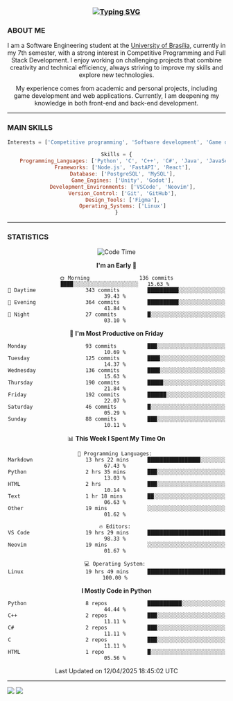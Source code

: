 <center>
<h3 align="center"> <a href="https://git.io/typing-svg"><img src="https://readme-typing-svg.demolab.com?font=Fira+Code&size=35&duration=4000&pause=1000&center=true&vCenter=true&width=500&height=70&lines=Hi+there!;I'm+Diego+Carlito!" alt="Typing SVG" /></a> </h3>

<h3 align="left"> ABOUT ME </h3>

I am a Software Engineering student at the [University of Brasília](https://international.unb.br/), currently in my 7th semester, with a strong interest in Competitive Programming and Full Stack Development. I enjoy working on challenging projects that combine creativity and technical efficiency, always striving to improve my skills and explore new technologies.  

My experience comes from academic and personal projects, including game development and web applications. Currently, I am deepening my knowledge in both front-end and back-end development.

---

<h3 align="left"> MAIN SKILLS </h3>

```javascript
Interests = ['Competitive programming', 'Software development', 'Game development', 'Artificial intelligence']

Skills = {
    Programming_Languages: ['Python', 'C', 'C++', 'C#', 'Java', 'JavaScript', 'HTML', 'CSS'],
    Frameworks: ['Node.js', 'FastAPI', 'React'],
    Database: ['PostgreSQL', 'MySQL'],
    Game_Engines: ['Unity', 'Godot'],
    Development_Environments: ['VSCode', 'Neovim'],
    Version_Control: ['Git', 'GitHub'],
    Design_Tools: ['Figma'],
    Operating_Systems: ['Linux']
}
```

---

<h3 align="left"> STATISTICS </h3>

<!--START_SECTION:waka-->
![Code Time](http://img.shields.io/badge/Code%20Time-112%20hrs%2055%20mins-blue)

**I'm an Early 🐤** 

```text
🌞 Morning                136 commits         ████░░░░░░░░░░░░░░░░░░░░░   15.63 % 
🌆 Daytime                343 commits         ██████████░░░░░░░░░░░░░░░   39.43 % 
🌃 Evening                364 commits         ██████████░░░░░░░░░░░░░░░   41.84 % 
🌙 Night                  27 commits          █░░░░░░░░░░░░░░░░░░░░░░░░   03.10 % 
```
📅 **I'm Most Productive on Friday** 

```text
Monday                   93 commits          ███░░░░░░░░░░░░░░░░░░░░░░   10.69 % 
Tuesday                  125 commits         ████░░░░░░░░░░░░░░░░░░░░░   14.37 % 
Wednesday                136 commits         ████░░░░░░░░░░░░░░░░░░░░░   15.63 % 
Thursday                 190 commits         █████░░░░░░░░░░░░░░░░░░░░   21.84 % 
Friday                   192 commits         ██████░░░░░░░░░░░░░░░░░░░   22.07 % 
Saturday                 46 commits          █░░░░░░░░░░░░░░░░░░░░░░░░   05.29 % 
Sunday                   88 commits          ███░░░░░░░░░░░░░░░░░░░░░░   10.11 % 
```


📊 **This Week I Spent My Time On** 

```text
💬 Programming Languages: 
Markdown                 13 hrs 22 mins      █████████████████░░░░░░░░   67.43 % 
Python                   2 hrs 35 mins       ███░░░░░░░░░░░░░░░░░░░░░░   13.03 % 
HTML                     2 hrs               ███░░░░░░░░░░░░░░░░░░░░░░   10.14 % 
Text                     1 hr 18 mins        ██░░░░░░░░░░░░░░░░░░░░░░░   06.63 % 
Other                    19 mins             ░░░░░░░░░░░░░░░░░░░░░░░░░   01.62 % 

🔥 Editors: 
VS Code                  19 hrs 29 mins      █████████████████████████   98.33 % 
Neovim                   19 mins             ░░░░░░░░░░░░░░░░░░░░░░░░░   01.67 % 

💻 Operating System: 
Linux                    19 hrs 49 mins      █████████████████████████   100.00 % 
```

**I Mostly Code in Python** 

```text
Python                   8 repos             ███████████░░░░░░░░░░░░░░   44.44 % 
C++                      2 repos             ███░░░░░░░░░░░░░░░░░░░░░░   11.11 % 
C#                       2 repos             ███░░░░░░░░░░░░░░░░░░░░░░   11.11 % 
C                        2 repos             ███░░░░░░░░░░░░░░░░░░░░░░   11.11 % 
HTML                     1 repo              █░░░░░░░░░░░░░░░░░░░░░░░░   05.56 % 
```




 Last Updated on 12/04/2025 18:45:02 UTC
<!--END_SECTION:waka-->

---
<div align="left"> 
  <a href = "mailto:diego.carlito01@gmail.com"><img src="https://img.shields.io/badge/-Gmail-%23333?style=for-the-badge&logo=gmail&logoColor=white" target="_blank"></a>
  <a href="https://www.linkedin.com/in/diegocarlito" target="_blank"><img src="https://img.shields.io/badge/-LinkedIn-%230077B5?style=for-the-badge&logo=linkedin&logoColor=white" target="_blank"></a> 
</div>
</center>
